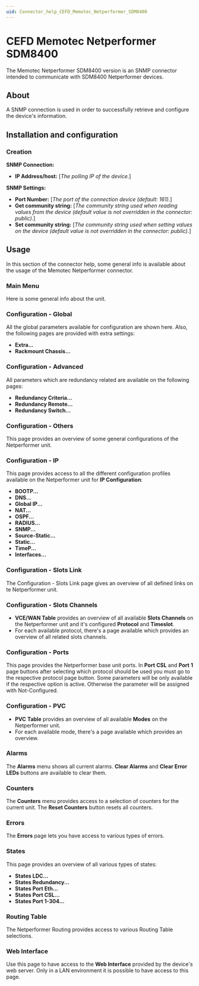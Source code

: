 ```yaml
---
uid: Connector_help_CEFD_Memotec_Netperformer_SDM8400
---
```


# CEFD Memotec Netperformer SDM8400

The Memotec Netperformer SDM8400 version is an SNMP connector intended to communicate with SDM8400 Netperformer devices.

## About

A SNMP connection is used in order to successfully retrieve and configure the device's information.

## Installation and configuration

### Creation

**SNMP Connection:**

- **IP Address/host:** \[*The polling IP of the device.*\]

**SNMP Settings:**

- **Port Number:** \[*The port of the connection device (default: 161).*\]
- **Get community string:** \[*The community string used when reading values from the device (default value is not overridden in the connector: public).*\]
- **Set community string:** \[*The community string used when setting values on the device (*default value is not overridden in the connector: public*).*\]

## Usage

In this section of the connector help, some general info is available about the usage of the Memotec Netperformer connector.

### Main Menu

Here is some general info about the unit.

### Configuration - Global

All the global parameters available for configuration are shown here. Also, the following pages are provided with extra settings:

- **Extra...**
- **Rackmount Chassis...**

### Configuration - Advanced

All parameters which are redundancy related are available on the following pages:

- **Redundancy Criteria...**
- **Redundancy Remote...**
- **Redundancy Switch...**

### Configuration - Others

This page provides an overview of some general configurations of the Netperformer unit.

### Configuration - IP

This page provides access to all the different configuration profiles available on the Netperformer unit for **IP Configuration**:

- **BOOTP...**
- **DNS...**
- **Global IP...**
- **NAT...**
- **OSPF...**
- **RADIUS...**
- **SNMP...**
- **Source-Static...**
- **Static...**
- **TimeP...**
- **Interfaces...**

### Configuration - Slots Link

The Configuration - Slots Link page gives an overview of all defined links on te Netperformer unit.

### Configuration - Slots Channels

- **VCE/WAN Table** provides an overview of all available **Slots Channels** on the Netperformer unit and it's configured **Protocol** and **Timeslot**.
- For each available protocol, there's a page available which provides an overview of all related slots channels.

### Configuration - Ports

This page provides the Netperformer base unit ports. In **Port** **CSL** and **Port** **1** page buttons after selecting which protocol should be used you must go to the respective protocol page button. Some parameters will be only available if the respective option is active. Otherwise the parameter will be assigned with Not-Configured.

### Configuration - PVC

- **PVC** **Table** provides an overview of all available **Modes** on the Netperformer unit.
- For each available mode, there's a page available which provides an overview.

### Alarms

The **Alarms** menu shows all current alarms. **Clear Alarms** and **Clear Error LEDs** buttons are available to clear them.

### Counters

The **Counters** menu provides access to a selection of counters for the current unit. The **Reset Counters** button resets all counters.

### Errors

The **Errors** page lets you have access to various types of errors.

### States

This page provides an overview of all various types of states:

- **States LDC...**
- **States Redundancy...**
- **States Port Eth...**
- **States Port CSL...**
- **States Port 1-304...**

### Routing Table

The Netperformer Routing provides access to various Routing Table selections.

### Web Interface

Use this page to have access to the **Web Interface** provided by the device's web server. Only in a LAN environment it is possible to have access to this page.
